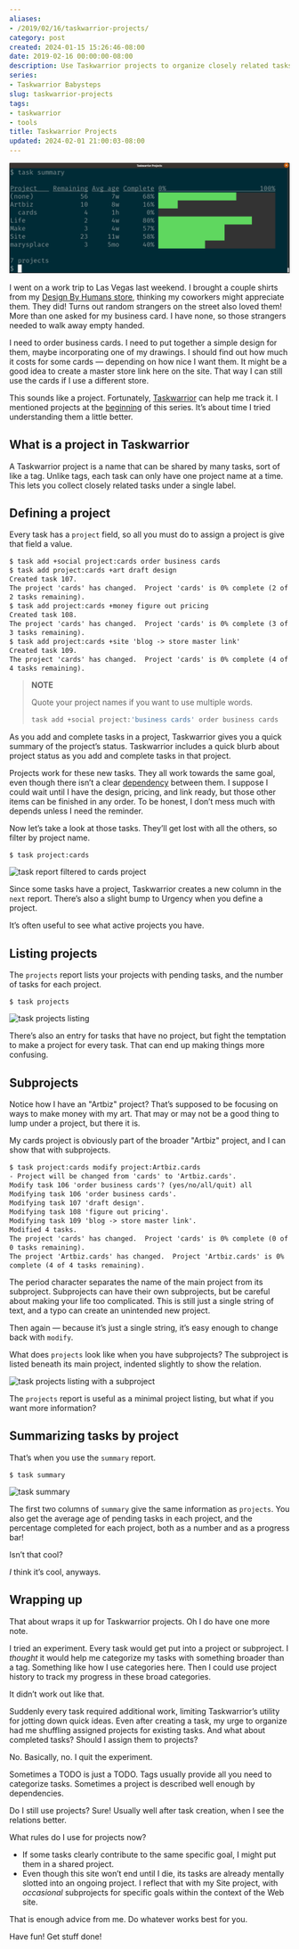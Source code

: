 ```yaml
---
aliases:
- /2019/02/16/taskwarrior-projects/
category: post
created: 2024-01-15 15:26:46-08:00
date: 2019-02-16 00:00:00-08:00
description: Use Taskwarrior projects to organize closely related tasks!
series:
- Taskwarrior Babysteps
slug: taskwarrior-projects
tags:
- taskwarrior
- tools
title: Taskwarrior Projects
updated: 2024-02-01 21:00:03-08:00
---
```


![attachments/img/2019/cover-2019-02-16.png](../../../attachments/img/2019/cover-2019-02-16.png)

I went on a work trip to Las Vegas last weekend. I brought a couple shirts from my [Design By Humans store](https://www.designbyhumans.com/shop/randomgeek/), thinking my coworkers might appreciate them. They did! Turns out random strangers on the street also loved them! More than one asked for my business card. I have none, so those strangers needed to walk away empty handed.

I need to order business cards. I need to put together a simple design for them, maybe incorporating one of my drawings. I should find out how much it costs for some cards — depending on how nice I want them. It might be a good idea to create a master store link here on the site. That way I can still use the cards if I use a different store.

This sounds like a project. Fortunately, [Taskwarrior](../../../card/Taskwarrior.md) can help me track it. I mentioned projects at the [beginning](../../2017/12/taskwarrior-babysteps.md) of this series. It’s about time I tried understanding them a little better.

## What is a project in Taskwarrior

A Taskwarrior project is a name that can be shared by many tasks, sort of like a tag. Unlike tags, each task can only have one project name at a time. This lets you collect closely related tasks under a single label.

## Defining a project

Every task has a `project` field, so all you must do to assign a project is give that field a value.

````
$ task add +social project:cards order business cards
$ task add project:cards +art draft design
Created task 107.
The project 'cards' has changed.  Project 'cards' is 0% complete (2 of 2 tasks remaining).
$ task add project:cards +money figure out pricing
Created task 108.
The project 'cards' has changed.  Project 'cards' is 0% complete (3 of 3 tasks remaining).
$ task add project:cards +site 'blog -> store master link'
Created task 109.
The project 'cards' has changed.  Project 'cards' is 0% complete (4 of 4 tasks remaining).
````

 > 
 > **NOTE**
>
 > Quote your project names if you want to use multiple words.
 > 
 > ````sh
 > task add +social project:'business cards' order business cards
 > ````

As you add and complete tasks in a project, Taskwarrior gives you a quick  summary of the project’s status. Taskwarrior includes a quick blurb about project status as you add and complete tasks in that project.

Projects work for these new tasks. They all work towards the same goal, even though there isn’t a clear [dependency](../../2018/02/setting-task-dependencies-in-taskwarrior.md) between them. I suppose I could wait until I have the design, pricing, and link ready, but those other items can be finished in any order. To be honest, I don’t mess much with depends unless I need the reminder.

Now let’s take a look at those tasks. They’ll get lost with all the others, so filter by project name.

````
$ task project:cards
````

![task report filtered to cards project](attachments/img/2019/task-project-cards.png)

Since some tasks have a project, Taskwarrior creates a new column in the `next` report. There’s also a slight bump to Urgency when you define a project.

It’s often useful to see what active projects you have.

## Listing projects

The `projects` report lists your projects with pending tasks, and the number of tasks for each project.

````
$ task projects
````

![task projects listing](attachments/img/2019/task-projects.png)

There’s also an entry for tasks that have no project, but fight the temptation to make a project for every task. That can end up making things more confusing.

## Subprojects

Notice how I have an "Artbiz" project? That’s supposed to be focusing on ways to make money with my art. That may or may not be a good thing to lump under a project, but there it is.

My cards project is obviously part of the broader "Artbiz" project, and I can show that with subprojects.

````
$ task project:cards modify project:Artbiz.cards
- Project will be changed from 'cards' to 'Artbiz.cards'.
Modify task 106 'order business cards'? (yes/no/all/quit) all
Modifying task 106 'order business cards'.
Modifying task 107 'draft design'.
Modifying task 108 'figure out pricing'.
Modifying task 109 'blog -> store master link'.
Modified 4 tasks.
The project 'cards' has changed.  Project 'cards' is 0% complete (0 of 0 tasks remaining).
The project 'Artbiz.cards' has changed.  Project 'Artbiz.cards' is 0% complete (4 of 4 tasks remaining).
````

The period character separates the name of the main project from its subproject. Subprojects can have their own subprojects, but be careful about making your life too complicated. This is still just a single string of text, and a typo can create an unintended new project.

Then again — because it’s just a single string, it’s easy enough to change back with `modify`.

What does `projects` look like when you have subprojects? The subproject is listed beneath its main project, indented slightly to show the relation.

![task projects listing with a subproject](attachments/img/2019/task-projects-with-subproject.png)

The `projects` report is useful as a minimal project listing, but what if you want more information?

## Summarizing tasks by project

That’s when you use the `summary` report.

````
$ task summary
````

![task summary](attachments/img/2019/task-summary.png)

The first two columns of `summary` give the same information as `projects`. You also get the average age of pending tasks in each project, and the percentage completed for each project, both as a number and as a progress bar!

Isn’t that cool?

*I* think it’s cool, anyways.

## Wrapping up

That about wraps it up for Taskwarrior projects. Oh I do have one more note.

I tried an experiment. Every task would get put into a project or subproject. I *thought* it would help me categorize my tasks with something broader than a tag. Something like how I use categories here. Then I could use project history to track my progress in these broad categories.

It didn’t work out like that.

Suddenly every task required additional work, limiting Taskwarrior’s utility for jotting down quick ideas. Even after creating a task, my urge to organize had me shuffling assigned projects for existing tasks. And what about completed tasks? Should I assign them to projects?

No. Basically, no. I quit the experiment.

Sometimes a TODO is just a TODO. Tags usually provide all you need to categorize tasks. Sometimes a project is described well enough by dependencies.

Do I still use projects? Sure! Usually well after task creation, when I see the relations better.

What rules do I use for projects now?

* If some tasks clearly contribute to the same specific goal, I might put them in a shared project.
* Even though this site won’t end until I die, its tasks are already mentally slotted into an ongoing project. I reflect that with my Site project, with *occasional* subprojects for specific goals within the context of the Web site.

That is enough advice from me. Do whatever works best for you.

Have fun! Get stuff done!